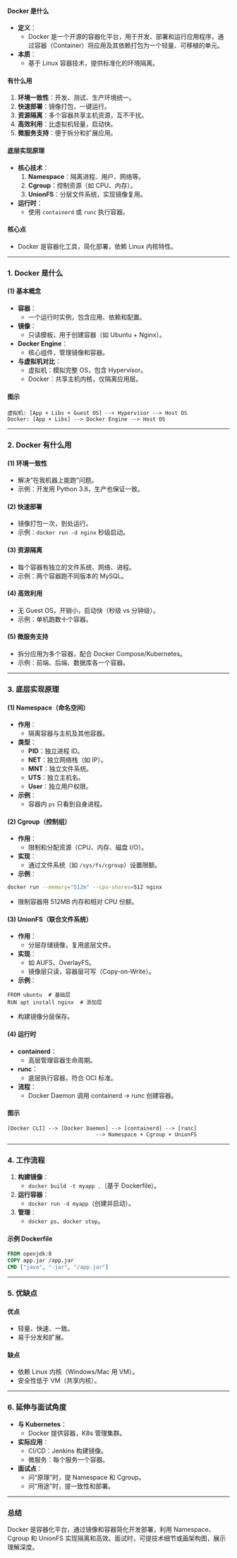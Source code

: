 
#### Docker 是什么
- **定义**：
  - Docker 是一个开源的容器化平台，用于开发、部署和运行应用程序，通过容器（Container）将应用及其依赖打包为一个轻量、可移植的单元。
- **本质**：
  - 基于 Linux 容器技术，提供标准化的环境隔离。

#### 有什么用
1. **环境一致性**：开发、测试、生产环境统一。
2. **快速部署**：镜像打包，一键运行。
3. **资源隔离**：多个容器共享主机资源，互不干扰。
4. **高效利用**：比虚拟机轻量，启动快。
5. **微服务支持**：便于拆分和扩展应用。

#### 底层实现原理
- **核心技术**：
  1. **Namespace**：隔离进程、用户、网络等。
  2. **Cgroup**：控制资源（如 CPU、内存）。
  3. **UnionFS**：分层文件系统，实现镜像复用。
- **运行时**：
  - 使用 `containerd` 或 `runc` 执行容器。

#### 核心点
- Docker 是容器化工具，简化部署，依赖 Linux 内核特性。

---

### 1. Docker 是什么
#### (1) 基本概念
- **容器**：
  - 一个运行时实例，包含应用、依赖和配置。
- **镜像**：
  - 只读模板，用于创建容器（如 Ubuntu + Nginx）。
- **Docker Engine**：
  - 核心组件，管理镜像和容器。
- **与虚拟机对比**：
  - 虚拟机：模拟完整 OS，包含 Hypervisor。
  - Docker：共享主机内核，仅隔离应用层。

#### 图示
```
虚拟机: [App + Libs + Guest OS] --> Hypervisor --> Host OS
Docker: [App + Libs] --> Docker Engine --> Host OS
```

---

### 2. Docker 有什么用
#### (1) 环境一致性
- 解决“在我机器上能跑”问题。
- 示例：开发用 Python 3.8，生产也保证一致。

#### (2) 快速部署
- 镜像打包一次，到处运行。
- 示例：`docker run -d nginx` 秒级启动。

#### (3) 资源隔离
- 每个容器有独立的文件系统、网络、进程。
- 示例：两个容器跑不同版本的 MySQL。

#### (4) 高效利用
- 无 Guest OS，开销小，启动快（秒级 vs 分钟级）。
- 示例：单机跑数十个容器。

#### (5) 微服务支持
- 拆分应用为多个容器，配合 Docker Compose/Kubernetes。
- 示例：前端、后端、数据库各一个容器。

---

### 3. 底层实现原理
#### (1) Namespace（命名空间）
- **作用**：
  - 隔离容器与主机及其他容器。
- **类型**：
  - **PID**：独立进程 ID。
  - **NET**：独立网络栈（如 IP）。
  - **MNT**：独立文件系统。
  - **UTS**：独立主机名。
  - **User**：独立用户权限。
- **示例**：
  - 容器内 `ps` 只看到自身进程。

#### (2) Cgroup（控制组）
- **作用**：
  - 限制和分配资源（CPU、内存、磁盘 I/O）。
- **实现**：
  - 通过文件系统（如 `/sys/fs/cgroup`）设置限额。
- **示例**：
```bash
docker run --memory="512m" --cpu-shares=512 nginx
```
  - 限制容器用 512MB 内存和相对 CPU 份额。

#### (3) UnionFS（联合文件系统）
- **作用**：
  - 分层存储镜像，复用底层文件。
- **实现**：
  - 如 AUFS、OverlayFS。
  - 镜像层只读，容器层可写（Copy-on-Write）。
- **示例**：
```
FROM ubuntu  # 基础层
RUN apt install nginx  # 添加层
```
  - 构建镜像分层保存。

#### (4) 运行时
- **containerd**：
  - 高层管理容器生命周期。
- **runc**：
  - 底层执行容器，符合 OCI 标准。
- **流程**：
  - Docker Daemon 调用 containerd → runc 创建容器。

#### 图示
```
[Docker CLI] --> [Docker Daemon] --> [containerd] --> [runc]
                            --> Namespace + Cgroup + UnionFS
```

---

### 4. 工作流程
1. **构建镜像**：
   - `docker build -t myapp .`（基于 Dockerfile）。
2. **运行容器**：
   - `docker run -d myapp`（创建并启动）。
3. **管理**：
   - `docker ps`、`docker stop`。

#### 示例 Dockerfile
```dockerfile
FROM openjdk:8
COPY app.jar /app.jar
CMD ["java", "-jar", "/app.jar"]
```

---

### 5. 优缺点
#### 优点
- 轻量、快速、一致。
- 易于分发和扩展。

#### 缺点
- 依赖 Linux 内核（Windows/Mac 用 VM）。
- 安全性低于 VM（共享内核）。

---

### 6. 延伸与面试角度
- **与 Kubernetes**：
  - Docker 提供容器，K8s 管理集群。
- **实际应用**：
  - CI/CD：Jenkins 构建镜像。
  - 微服务：每个服务一个容器。
- **面试点**：
  - 问“原理”时，提 Namespace 和 Cgroup。
  - 问“用途”时，提一致性和部署。

---

### 总结
Docker 是容器化平台，通过镜像和容器简化开发部署，利用 Namespace、Cgroup 和 UnionFS 实现隔离和高效。面试时，可提技术细节或画架构图，展示理解深度。